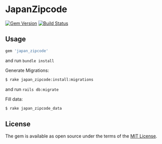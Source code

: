 # JapanZipcode

[![Gem Version](https://badge.fury.io/rb/japan_zipcode.svg)](https://badge.fury.io/rb/japan_zipcode)
[![Build Status](https://travis-ci.org/iuhoay/japan_zipcode.svg?branch=master)](https://travis-ci.org/iuhoay/japan_zipcode)

## Usage

```ruby
gem 'japan_zipcode'
```

and run `bundle install`

Generate Migrations:

```bash
$ rake japan_zipcode:install:migrations
```

and run `rails db:migrate`

Fill data:

```bash
$ rake japan_zipcode_data
```

## License
The gem is available as open source under the terms of the [MIT License](http://opensource.org/licenses/MIT).
